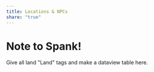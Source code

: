 ```yaml
---
title: Locations & NPCs
share: "true"
---
```


# Note to Spank!

Give all land "Land" tags and make a dataview table here.
